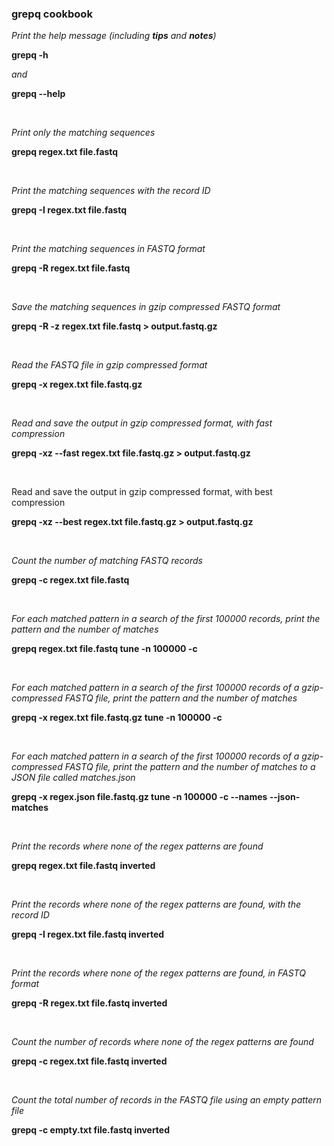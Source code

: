 ### grepq cookbook

*Print the help message (including **tips** and **notes**)*

**grepq -h**

*and*

**grepq --help**

<br>

*Print only the matching sequences*

**grepq regex.txt file.fastq**

<br>

*Print the matching sequences with the record ID*

**grepq -I regex.txt file.fastq**

<br>

*Print the matching sequences in FASTQ format*

**grepq -R regex.txt file.fastq**

<br>

*Save the matching sequences in gzip compressed FASTQ format*

**grepq -R -z regex.txt file.fastq > output.fastq.gz**

<br>

*Read the FASTQ file in gzip compressed format*

**grepq -x regex.txt file.fastq.gz**

<br>

*Read and save the output in gzip compressed format, with fast
compression*

**grepq -xz --fast regex.txt file.fastq.gz > output.fastq.gz**

<br>

Read and save the output in gzip compressed format, with best
compression

**grepq -xz --best regex.txt file.fastq.gz > output.fastq.gz**

<br>

*Count the number of matching FASTQ records*

**grepq -c regex.txt file.fastq**

<br>

*For each matched pattern in a search of the first 100000 records,
print the pattern and the number of matches*

**grepq regex.txt file.fastq tune -n 100000 -c**

<br>

*For each matched pattern in a search of the first 100000 records of
a gzip-compressed FASTQ file, print the pattern and the number of matches*

**grepq -x regex.txt file.fastq.gz tune -n 100000 -c**

<br>

*For each matched pattern in a search of the first 100000 records of
a gzip-compressed FASTQ file, print the pattern and the number of matches to a
JSON file called matches.json*

**grepq -x regex.json file.fastq.gz tune -n 100000 -c --names --json-matches**

<br>

*Print the records where none of the regex patterns are found*

**grepq regex.txt file.fastq inverted**

<br>

*Print the records where none of the regex patterns are found, with
the record ID*

**grepq -I regex.txt file.fastq inverted**

<br>

*Print the records where none of the regex patterns are found, in
FASTQ format*

**grepq -R regex.txt file.fastq inverted**

<br>

*Count the number of records where none of the regex patterns are
found*

**grepq -c regex.txt file.fastq inverted**

<br>

*Count the total number of records in the FASTQ file using an empty
pattern file*

**grepq -c empty.txt file.fastq inverted**
